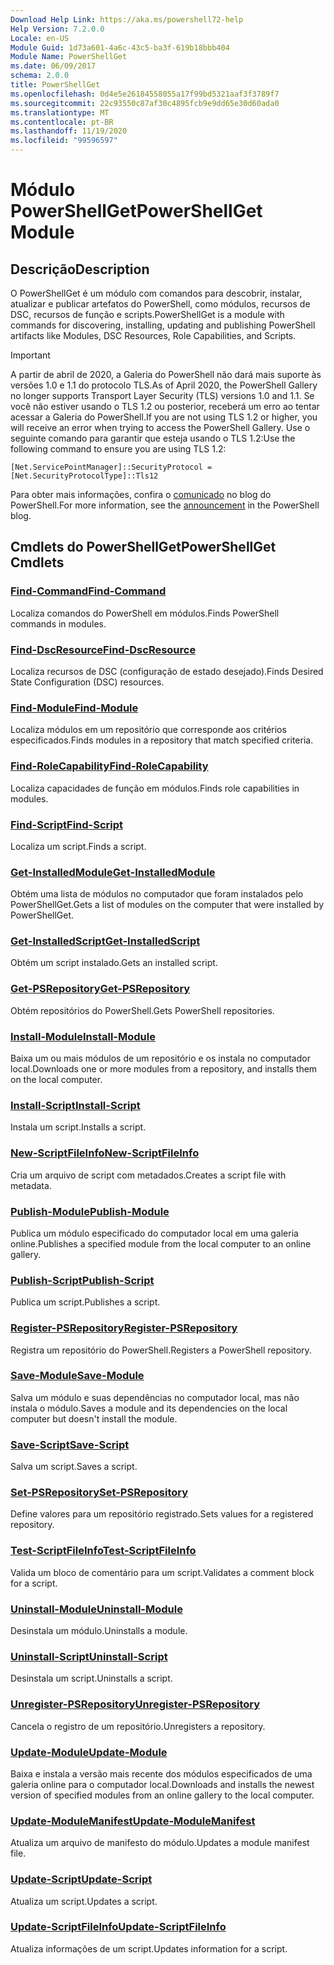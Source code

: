 ```yaml
---
Download Help Link: https://aka.ms/powershell72-help
Help Version: 7.2.0.0
Locale: en-US
Module Guid: 1d73a601-4a6c-43c5-ba3f-619b18bbb404
Module Name: PowerShellGet
ms.date: 06/09/2017
schema: 2.0.0
title: PowerShellGet
ms.openlocfilehash: 0d4e5e26184558055a17f99bd5321aaf3f3789f7
ms.sourcegitcommit: 22c93550c87af30c4895fcb9e9dd65e30d60ada0
ms.translationtype: MT
ms.contentlocale: pt-BR
ms.lasthandoff: 11/19/2020
ms.locfileid: "99596597"
---
```

# <span data-ttu-id="568a5-102">Módulo PowerShellGet</span><span class="sxs-lookup"><span data-stu-id="568a5-102">PowerShellGet Module</span></span>

## <span data-ttu-id="568a5-103">Descrição</span><span class="sxs-lookup"><span data-stu-id="568a5-103">Description</span></span>

<span data-ttu-id="568a5-104">O PowerShellGet é um módulo com comandos para descobrir, instalar, atualizar e publicar artefatos do PowerShell, como módulos, recursos de DSC, recursos de função e scripts.</span><span class="sxs-lookup"><span data-stu-id="568a5-104">PowerShellGet is a module with commands for discovering, installing, updating and publishing PowerShell artifacts like Modules, DSC Resources, Role Capabilities, and Scripts.</span></span>

> [!IMPORTANT]
> <span data-ttu-id="568a5-105">A partir de abril de 2020, a Galeria do PowerShell não dará mais suporte às versões 1.0 e 1.1 do protocolo TLS.</span><span class="sxs-lookup"><span data-stu-id="568a5-105">As of April 2020, the PowerShell Gallery no longer supports Transport Layer Security (TLS) versions 1.0 and 1.1.</span></span> <span data-ttu-id="568a5-106">Se você não estiver usando o TLS 1.2 ou posterior, receberá um erro ao tentar acessar a Galeria do PowerShell.</span><span class="sxs-lookup"><span data-stu-id="568a5-106">If you are not using TLS 1.2 or higher, you will receive an error when trying to access the PowerShell Gallery.</span></span> <span data-ttu-id="568a5-107">Use o seguinte comando para garantir que esteja usando o TLS 1.2:</span><span class="sxs-lookup"><span data-stu-id="568a5-107">Use the following command to ensure you are using TLS 1.2:</span></span>
>
> `[Net.ServicePointManager]::SecurityProtocol = [Net.SecurityProtocolType]::Tls12`
>
> <span data-ttu-id="568a5-108">Para obter mais informações, confira o [comunicado](https://devblogs.microsoft.com/powershell/powershell-gallery-tls-support/) no blog do PowerShell.</span><span class="sxs-lookup"><span data-stu-id="568a5-108">For more information, see the [announcement](https://devblogs.microsoft.com/powershell/powershell-gallery-tls-support/) in the PowerShell blog.</span></span>

## <span data-ttu-id="568a5-109">Cmdlets do PowerShellGet</span><span class="sxs-lookup"><span data-stu-id="568a5-109">PowerShellGet Cmdlets</span></span>

### [<span data-ttu-id="568a5-110">Find-Command</span><span class="sxs-lookup"><span data-stu-id="568a5-110">Find-Command</span></span>](Find-Command.md)
<span data-ttu-id="568a5-111">Localiza comandos do PowerShell em módulos.</span><span class="sxs-lookup"><span data-stu-id="568a5-111">Finds PowerShell commands in modules.</span></span>

### [<span data-ttu-id="568a5-112">Find-DscResource</span><span class="sxs-lookup"><span data-stu-id="568a5-112">Find-DscResource</span></span>](Find-DscResource.md)
<span data-ttu-id="568a5-113">Localiza recursos de DSC (configuração de estado desejado).</span><span class="sxs-lookup"><span data-stu-id="568a5-113">Finds Desired State Configuration (DSC) resources.</span></span>

### [<span data-ttu-id="568a5-114">Find-Module</span><span class="sxs-lookup"><span data-stu-id="568a5-114">Find-Module</span></span>](Find-Module.md)
<span data-ttu-id="568a5-115">Localiza módulos em um repositório que corresponde aos critérios especificados.</span><span class="sxs-lookup"><span data-stu-id="568a5-115">Finds modules in a repository that match specified criteria.</span></span>

### [<span data-ttu-id="568a5-116">Find-RoleCapability</span><span class="sxs-lookup"><span data-stu-id="568a5-116">Find-RoleCapability</span></span>](Find-RoleCapability.md)
<span data-ttu-id="568a5-117">Localiza capacidades de função em módulos.</span><span class="sxs-lookup"><span data-stu-id="568a5-117">Finds role capabilities in modules.</span></span>

### [<span data-ttu-id="568a5-118">Find-Script</span><span class="sxs-lookup"><span data-stu-id="568a5-118">Find-Script</span></span>](Find-Script.md)
<span data-ttu-id="568a5-119">Localiza um script.</span><span class="sxs-lookup"><span data-stu-id="568a5-119">Finds a script.</span></span>

### [<span data-ttu-id="568a5-120">Get-InstalledModule</span><span class="sxs-lookup"><span data-stu-id="568a5-120">Get-InstalledModule</span></span>](Get-InstalledModule.md)
<span data-ttu-id="568a5-121">Obtém uma lista de módulos no computador que foram instalados pelo PowerShellGet.</span><span class="sxs-lookup"><span data-stu-id="568a5-121">Gets a list of modules on the computer that were installed by PowerShellGet.</span></span>

### [<span data-ttu-id="568a5-122">Get-InstalledScript</span><span class="sxs-lookup"><span data-stu-id="568a5-122">Get-InstalledScript</span></span>](Get-InstalledScript.md)
<span data-ttu-id="568a5-123">Obtém um script instalado.</span><span class="sxs-lookup"><span data-stu-id="568a5-123">Gets an installed script.</span></span>

### [<span data-ttu-id="568a5-124">Get-PSRepository</span><span class="sxs-lookup"><span data-stu-id="568a5-124">Get-PSRepository</span></span>](Get-PSRepository.md)
<span data-ttu-id="568a5-125">Obtém repositórios do PowerShell.</span><span class="sxs-lookup"><span data-stu-id="568a5-125">Gets PowerShell repositories.</span></span>

### [<span data-ttu-id="568a5-126">Install-Module</span><span class="sxs-lookup"><span data-stu-id="568a5-126">Install-Module</span></span>](Install-Module.md)
<span data-ttu-id="568a5-127">Baixa um ou mais módulos de um repositório e os instala no computador local.</span><span class="sxs-lookup"><span data-stu-id="568a5-127">Downloads one or more modules from a repository, and installs them on the local computer.</span></span>

### [<span data-ttu-id="568a5-128">Install-Script</span><span class="sxs-lookup"><span data-stu-id="568a5-128">Install-Script</span></span>](Install-Script.md)
<span data-ttu-id="568a5-129">Instala um script.</span><span class="sxs-lookup"><span data-stu-id="568a5-129">Installs a script.</span></span>

### [<span data-ttu-id="568a5-130">New-ScriptFileInfo</span><span class="sxs-lookup"><span data-stu-id="568a5-130">New-ScriptFileInfo</span></span>](New-ScriptFileInfo.md)
<span data-ttu-id="568a5-131">Cria um arquivo de script com metadados.</span><span class="sxs-lookup"><span data-stu-id="568a5-131">Creates a script file with metadata.</span></span>

### [<span data-ttu-id="568a5-132">Publish-Module</span><span class="sxs-lookup"><span data-stu-id="568a5-132">Publish-Module</span></span>](Publish-Module.md)
<span data-ttu-id="568a5-133">Publica um módulo especificado do computador local em uma galeria online.</span><span class="sxs-lookup"><span data-stu-id="568a5-133">Publishes a specified module from the local computer to an online gallery.</span></span>

### [<span data-ttu-id="568a5-134">Publish-Script</span><span class="sxs-lookup"><span data-stu-id="568a5-134">Publish-Script</span></span>](Publish-Script.md)
<span data-ttu-id="568a5-135">Publica um script.</span><span class="sxs-lookup"><span data-stu-id="568a5-135">Publishes a script.</span></span>

### [<span data-ttu-id="568a5-136">Register-PSRepository</span><span class="sxs-lookup"><span data-stu-id="568a5-136">Register-PSRepository</span></span>](Register-PSRepository.md)
<span data-ttu-id="568a5-137">Registra um repositório do PowerShell.</span><span class="sxs-lookup"><span data-stu-id="568a5-137">Registers a PowerShell repository.</span></span>

### [<span data-ttu-id="568a5-138">Save-Module</span><span class="sxs-lookup"><span data-stu-id="568a5-138">Save-Module</span></span>](Save-Module.md)
<span data-ttu-id="568a5-139">Salva um módulo e suas dependências no computador local, mas não instala o módulo.</span><span class="sxs-lookup"><span data-stu-id="568a5-139">Saves a module and its dependencies on the local computer but doesn't install the module.</span></span>

### [<span data-ttu-id="568a5-140">Save-Script</span><span class="sxs-lookup"><span data-stu-id="568a5-140">Save-Script</span></span>](Save-Script.md)
<span data-ttu-id="568a5-141">Salva um script.</span><span class="sxs-lookup"><span data-stu-id="568a5-141">Saves a script.</span></span>

### [<span data-ttu-id="568a5-142">Set-PSRepository</span><span class="sxs-lookup"><span data-stu-id="568a5-142">Set-PSRepository</span></span>](Set-PSRepository.md)
<span data-ttu-id="568a5-143">Define valores para um repositório registrado.</span><span class="sxs-lookup"><span data-stu-id="568a5-143">Sets values for a registered repository.</span></span>

### [<span data-ttu-id="568a5-144">Test-ScriptFileInfo</span><span class="sxs-lookup"><span data-stu-id="568a5-144">Test-ScriptFileInfo</span></span>](Test-ScriptFileInfo.md)
<span data-ttu-id="568a5-145">Valida um bloco de comentário para um script.</span><span class="sxs-lookup"><span data-stu-id="568a5-145">Validates a comment block for a script.</span></span>

### [<span data-ttu-id="568a5-146">Uninstall-Module</span><span class="sxs-lookup"><span data-stu-id="568a5-146">Uninstall-Module</span></span>](Uninstall-Module.md)
<span data-ttu-id="568a5-147">Desinstala um módulo.</span><span class="sxs-lookup"><span data-stu-id="568a5-147">Uninstalls a module.</span></span>

### [<span data-ttu-id="568a5-148">Uninstall-Script</span><span class="sxs-lookup"><span data-stu-id="568a5-148">Uninstall-Script</span></span>](Uninstall-Script.md)
<span data-ttu-id="568a5-149">Desinstala um script.</span><span class="sxs-lookup"><span data-stu-id="568a5-149">Uninstalls a script.</span></span>

### [<span data-ttu-id="568a5-150">Unregister-PSRepository</span><span class="sxs-lookup"><span data-stu-id="568a5-150">Unregister-PSRepository</span></span>](Unregister-PSRepository.md)
<span data-ttu-id="568a5-151">Cancela o registro de um repositório.</span><span class="sxs-lookup"><span data-stu-id="568a5-151">Unregisters a repository.</span></span>

### [<span data-ttu-id="568a5-152">Update-Module</span><span class="sxs-lookup"><span data-stu-id="568a5-152">Update-Module</span></span>](Update-Module.md)
<span data-ttu-id="568a5-153">Baixa e instala a versão mais recente dos módulos especificados de uma galeria online para o computador local.</span><span class="sxs-lookup"><span data-stu-id="568a5-153">Downloads and installs the newest version of specified modules from an online gallery to the local computer.</span></span>

### [<span data-ttu-id="568a5-154">Update-ModuleManifest</span><span class="sxs-lookup"><span data-stu-id="568a5-154">Update-ModuleManifest</span></span>](Update-ModuleManifest.md)
<span data-ttu-id="568a5-155">Atualiza um arquivo de manifesto do módulo.</span><span class="sxs-lookup"><span data-stu-id="568a5-155">Updates a module manifest file.</span></span>

### [<span data-ttu-id="568a5-156">Update-Script</span><span class="sxs-lookup"><span data-stu-id="568a5-156">Update-Script</span></span>](Update-Script.md)
<span data-ttu-id="568a5-157">Atualiza um script.</span><span class="sxs-lookup"><span data-stu-id="568a5-157">Updates a script.</span></span>

### [<span data-ttu-id="568a5-158">Update-ScriptFileInfo</span><span class="sxs-lookup"><span data-stu-id="568a5-158">Update-ScriptFileInfo</span></span>](Update-ScriptFileInfo.md)
<span data-ttu-id="568a5-159">Atualiza informações de um script.</span><span class="sxs-lookup"><span data-stu-id="568a5-159">Updates information for a script.</span></span>
